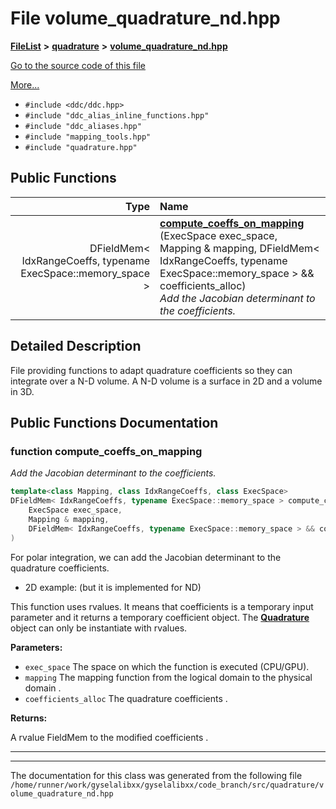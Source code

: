 

# File volume\_quadrature\_nd.hpp



[**FileList**](files.md) **>** [**quadrature**](dir_264321be3574e3b1cf375050e213576e.md) **>** [**volume\_quadrature\_nd.hpp**](volume__quadrature__nd_8hpp.md)

[Go to the source code of this file](volume__quadrature__nd_8hpp_source.md)

[More...](#detailed-description)

* `#include <ddc/ddc.hpp>`
* `#include "ddc_alias_inline_functions.hpp"`
* `#include "ddc_aliases.hpp"`
* `#include "mapping_tools.hpp"`
* `#include "quadrature.hpp"`





































## Public Functions

| Type | Name |
| ---: | :--- |
|  DFieldMem&lt; IdxRangeCoeffs, typename ExecSpace::memory\_space &gt; | [**compute\_coeffs\_on\_mapping**](#function-compute_coeffs_on_mapping) (ExecSpace exec\_space, Mapping & mapping, DFieldMem&lt; IdxRangeCoeffs, typename ExecSpace::memory\_space &gt; && coefficients\_alloc) <br>_Add the Jacobian determinant to the coefficients._  |




























## Detailed Description


File providing functions to adapt quadrature coefficients so they can integrate over a N-D volume. A N-D volume is a surface in 2D and a volume in 3D. 


    
## Public Functions Documentation




### function compute\_coeffs\_on\_mapping 

_Add the Jacobian determinant to the coefficients._ 
```C++
template<class Mapping, class IdxRangeCoeffs, class ExecSpace>
DFieldMem< IdxRangeCoeffs, typename ExecSpace::memory_space > compute_coeffs_on_mapping (
    ExecSpace exec_space,
    Mapping & mapping,
    DFieldMem< IdxRangeCoeffs, typename ExecSpace::memory_space > && coefficients_alloc
) 
```



For polar integration, we can add the Jacobian determinant to the quadrature coefficients.



* 2D example: (but it is implemented for ND)







This function uses rvalues. It means that coefficients is a temporary input parameter and it returns a temporary coefficient object. The [**Quadrature**](classQuadrature.md) object can only be instantiate with rvalues.




**Parameters:**


* `exec_space` The space on which the function is executed (CPU/GPU). 
* `mapping` The mapping function from the logical domain  to the physical domain . 
* `coefficients_alloc` The quadrature coefficients .



**Returns:**

A rvalue FieldMem to the modified coefficients . 





        

<hr>

------------------------------
The documentation for this class was generated from the following file `/home/runner/work/gyselalibxx/gyselalibxx/code_branch/src/quadrature/volume_quadrature_nd.hpp`

